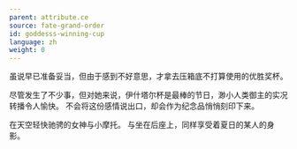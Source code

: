 ```yaml
---
parent: attribute.ce
source: fate-grand-order
id: goddesss-winning-cup
language: zh
weight: 0
---
```


虽说早已准备妥当，但由于感到不好意思，才拿去压箱底不打算使用的优胜奖杯。

尽管发生了不少事，但对她来说，伊什塔尔杯是最棒的节日，渺小人类御主的实况转播令人愉快。
不会将这份感情说出口，却会作为纪念品悄悄刻印下来。

在天空轻快驰骋的女神与小摩托。
与坐在后座上，同样享受着夏日的某人的身影。
